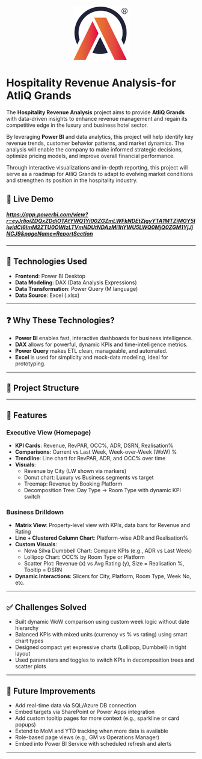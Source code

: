 <p align="center">
  <img src="https://github.com/NISSAN40499/Hospitality-Revenue-Analysis-for-AtliQ-Grands/blob/main/Logo%20%7C%20Template%20%7C%20Illustrations/AtliQ%20Grand.png" width="150">
</p>

# Hospitality Revenue Analysis-for AtliQ Grands

The **Hospitality Revenue Analysis** project aims to provide **AtliQ Grands** with data-driven insights to enhance revenue management and regain its competitive edge in the luxury and business hotel sector.  

By leveraging **Power BI** and data analytics, this project will help identify key revenue trends, customer behavior patterns, and market dynamics. The analysis will enable the company to make informed strategic decisions, optimize pricing models, and improve overall financial performance.  

Through interactive visualizations and in-depth reporting, this project will serve as a roadmap for AtliQ Grands to adapt to evolving market conditions and strengthen its position in the hospitality industry.  

## 🔗 Live Demo
##### https://app.powerbi.com/view?r=eyJrIjoiZDQxZDdiOTAtYWQ1Yi00ZGZmLWFkNDEtZjgyYTA1MTZiMGY5IiwidCI6ImM2ZTU0OWIzLTVmNDUtNDAzMi1hYWU5LWQ0MjQ0ZGM1YjJjNCJ9&pageName=ReportSection

---

## 🧰 Technologies Used

- **Frontend**: Power BI Desktop  
- **Data Modeling**: DAX (Data Analysis Expressions)  
- **Data Transformation**: Power Query (M language)  
- **Data Source**: Excel (.xlsx)

---

## ❓ Why These Technologies?

- **Power BI** enables fast, interactive dashboards for business intelligence.
- **DAX** allows for powerful, dynamic KPIs and time-intelligence metrics.
- **Power Query** makes ETL clean, manageable, and automated.
- **Excel** is used for simplicity and mock-data modeling, ideal for prototyping.

---

## 📁 Project Structure




---

## 🌟 Features

### Executive View (Homepage)
- **KPI Cards**: Revenue, RevPAR, OCC%, ADR, DSRN, Realisation%
- **Comparisons**: Current vs Last Week, Week-over-Week (WoW) %
- **Trendline**: Line chart for RevPAR, ADR, and OCC% over time
- **Visuals**:
  - Revenue by City (LW shown via markers)
  - Donut chart: Luxury vs Business segments vs target
  - Treemap: Revenue by Booking Platform
  - Decomposition Tree: Day Type → Room Type with dynamic KPI switch

### Business Drilldown
- **Matrix View**: Property-level view with KPIs, data bars for Revenue and Rating
- **Line + Clustered Column Chart**: Platform-wise ADR and Realisation%
- **Custom Visuals**:
  - Nova Silva Dumbbell Chart: Compare KPIs (e.g., ADR vs Last Week)
  - Lollipop Chart: OCC% by Room Type or Platform
  - Scatter Plot: Revenue (x) vs Avg Rating (y), Size = Realisation %, Tooltip = DSRN
- **Dynamic Interactions**: Slicers for City, Platform, Room Type, Week No, etc.

---

## ✅ Challenges Solved

- Built dynamic WoW comparison using custom week logic without date hierarchy
- Balanced KPIs with mixed units (currency vs % vs rating) using smart chart types
- Designed compact yet expressive charts (Lollipop, Dumbbell) in tight layout
- Used parameters and toggles to switch KPIs in decomposition trees and scatter plots

---

## 🔮 Future Improvements

- Add real-time data via SQL/Azure DB connection  
- Embed targets via SharePoint or Power Apps integration  
- Add custom tooltip pages for more context (e.g., sparkline or card popups)  
- Extend to MoM and YTD tracking when more data is available  
- Role-based page views (e.g., GM vs Operations Manager)  
- Embed into Power BI Service with scheduled refresh and alerts  

---

